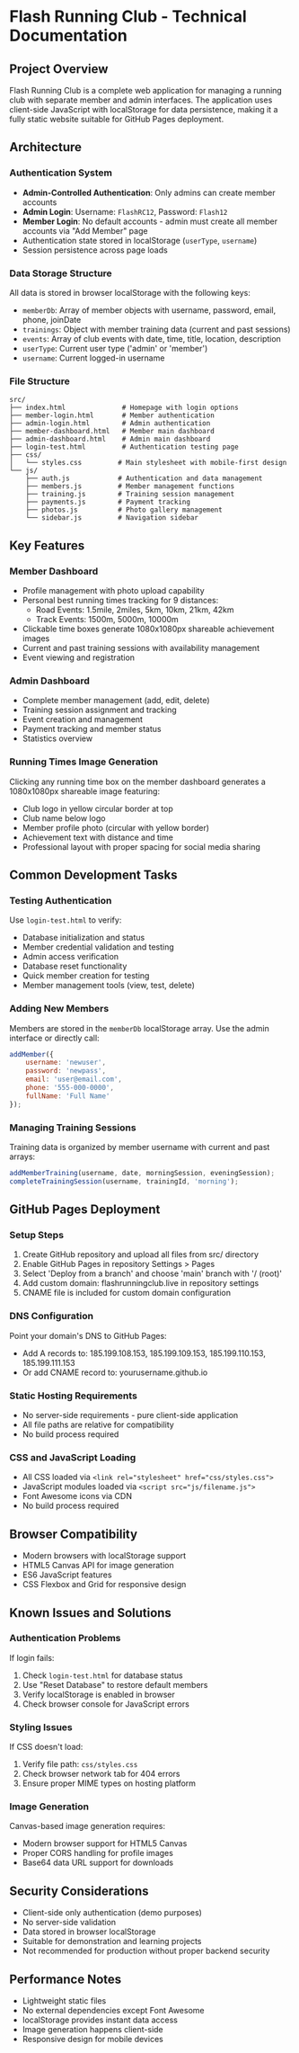 # Flash Running Club - Technical Documentation

## Project Overview
Flash Running Club is a complete web application for managing a running club with separate member and admin interfaces. The application uses client-side JavaScript with localStorage for data persistence, making it a fully static website suitable for GitHub Pages deployment.

## Architecture

### Authentication System
- **Admin-Controlled Authentication**: Only admins can create member accounts
- **Admin Login**: Username: `FlashRC12`, Password: `Flash12`
- **Member Login**: No default accounts - admin must create all member accounts via "Add Member" page
- Authentication state stored in localStorage (`userType`, `username`)
- Session persistence across page loads

### Data Storage Structure
All data is stored in browser localStorage with the following keys:
- `memberDb`: Array of member objects with username, password, email, phone, joinDate
- `trainings`: Object with member training data (current and past sessions)
- `events`: Array of club events with date, time, title, location, description
- `userType`: Current user type ('admin' or 'member')
- `username`: Current logged-in username

### File Structure
```
src/
├── index.html              # Homepage with login options
├── member-login.html       # Member authentication
├── admin-login.html        # Admin authentication
├── member-dashboard.html   # Member main dashboard
├── admin-dashboard.html    # Admin main dashboard
├── login-test.html         # Authentication testing page
├── css/
│   └── styles.css         # Main stylesheet with mobile-first design
└── js/
    ├── auth.js            # Authentication and data management
    ├── members.js         # Member management functions
    ├── training.js        # Training session management
    ├── payments.js        # Payment tracking
    ├── photos.js          # Photo gallery management
    └── sidebar.js         # Navigation sidebar
```

## Key Features

### Member Dashboard
- Profile management with photo upload capability
- Personal best running times tracking for 9 distances:
  - Road Events: 1.5mile, 2miles, 5km, 10km, 21km, 42km
  - Track Events: 1500m, 5000m, 10000m
- Clickable time boxes generate 1080x1080px shareable achievement images
- Current and past training sessions with availability management
- Event viewing and registration

### Admin Dashboard  
- Complete member management (add, edit, delete)
- Training session assignment and tracking
- Event creation and management
- Payment tracking and member status
- Statistics overview

### Running Times Image Generation
Clicking any running time box on the member dashboard generates a 1080x1080px shareable image featuring:
- Club logo in yellow circular border at top
- Club name below logo
- Member profile photo (circular with yellow border)
- Achievement text with distance and time
- Professional layout with proper spacing for social media sharing

## Common Development Tasks

### Testing Authentication
Use `login-test.html` to verify:
- Database initialization and status
- Member credential validation and testing
- Admin access verification
- Database reset functionality
- Quick member creation for testing
- Member management tools (view, test, delete)

### Adding New Members
Members are stored in the `memberDb` localStorage array. Use the admin interface or directly call:
```javascript
addMember({
    username: 'newuser',
    password: 'newpass',
    email: 'user@email.com',
    phone: '555-000-0000',
    fullName: 'Full Name'
});
```

### Managing Training Sessions
Training data is organized by member username with current and past arrays:
```javascript
addMemberTraining(username, date, morningSession, eveningSession);
completeTrainingSession(username, trainingId, 'morning');
```

## GitHub Pages Deployment

### Setup Steps
1. Create GitHub repository and upload all files from src/ directory
2. Enable GitHub Pages in repository Settings > Pages
3. Select 'Deploy from a branch' and choose 'main' branch with '/ (root)'
4. Add custom domain: flashrunningclub.live in repository settings
5. CNAME file is included for custom domain configuration

### DNS Configuration
Point your domain's DNS to GitHub Pages:
- Add A records to: 185.199.108.153, 185.199.109.153, 185.199.110.153, 185.199.111.153
- Or add CNAME record to: yourusername.github.io

### Static Hosting Requirements
- No server-side requirements - pure client-side application
- All file paths are relative for compatibility
- No build process required

### CSS and JavaScript Loading
- All CSS loaded via `<link rel="stylesheet" href="css/styles.css">`
- JavaScript modules loaded via `<script src="js/filename.js">`
- Font Awesome icons via CDN
- No build process required

## Browser Compatibility
- Modern browsers with localStorage support
- HTML5 Canvas API for image generation
- ES6 JavaScript features
- CSS Flexbox and Grid for responsive design

## Known Issues and Solutions

### Authentication Problems
If login fails:
1. Check `login-test.html` for database status
2. Use "Reset Database" to restore default members
3. Verify localStorage is enabled in browser
4. Check browser console for JavaScript errors

### Styling Issues
If CSS doesn't load:
1. Verify file path: `css/styles.css`
2. Check browser network tab for 404 errors
3. Ensure proper MIME types on hosting platform

### Image Generation
Canvas-based image generation requires:
- Modern browser support for HTML5 Canvas
- Proper CORS handling for profile images
- Base64 data URL support for downloads

## Security Considerations
- Client-side only authentication (demo purposes)
- No server-side validation
- Data stored in browser localStorage
- Suitable for demonstration and learning projects
- Not recommended for production without proper backend security

## Performance Notes
- Lightweight static files
- No external dependencies except Font Awesome
- localStorage provides instant data access
- Image generation happens client-side
- Responsive design for mobile devices